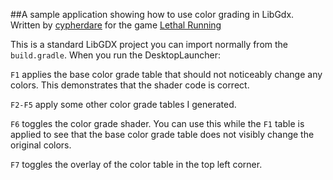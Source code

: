 ##A sample application showing how to use color grading in LibGdx.
Written by [cypherdare](https://github.com/cypherdare) for the game [Lethal Running](http:/www.lethalrunning.com)

This is a standard LibGDX project you can import normally from the `build.gradle`. 
When you run the DesktopLauncher:


`F1` applies the base color grade table that should not noticeably change any colors. This demonstrates that the shader code is correct.

`F2-F5` apply some other color grade tables I generated.

`F6` toggles the color grade shader. You can use this while the `F1` table is applied to see that the base color grade table does not visibly change the original colors.

`F7` toggles the overlay of the color table in the top left corner.
